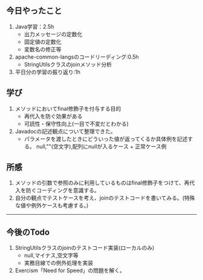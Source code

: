 ## 今日やったこと
1. Java学習：2.5h
   - 出力メッセージの定数化
   - 固定値の定数化
   - 変数名の修正等
2. apache-common-langsのコードリーディング:0.5h
   - StringUtilsクラスのjoinメソッド分析
3. 平日分の学習の振り返り:1h

## 学び  
1. メソッドにおいてfinal修飾子を付与する目的
   - 再代入を防ぐ効果がある
   - 可読性・保守性向上(一目で不変だとわかる)
2. Javadocの記述観点について整理できた。
   - パラメータを渡したときにどういった値が返ってくるか具体例を記述する。
     null,""(空文字),配列にnullが入るケース + 正常ケース例
   

## 所感
1. メソッドの引数で参照のみに利用しているものはfinal修飾子をつけて、再代入を防ぐコーディングを意識する。  
2. 自分の観点でテストケースを考え、joinのテストコードを書いてみる。(特殊な値や例外ケースも考慮する。)
---

## 今後のTodo
1. StringUtilsクラスのjoinのテストコード実装(ローカルのみ)
   - null,マイナス,空文字等
   - 実務目線での例外処理を実装
2. Exercism「Need for Speed」の問題を解く。